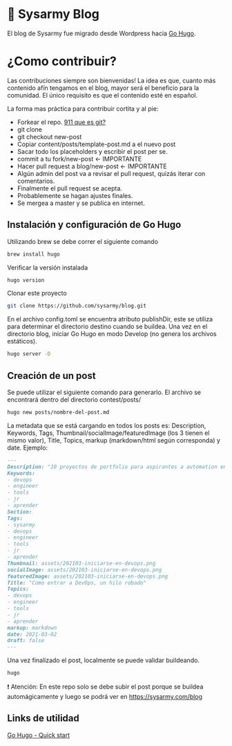 # :rocket: Sysarmy Blog

El blog de Sysarmy fue migrado desde Wordpress hacia [Go Hugo](https://gohugo.io/).

# ¿Como contribuir?

Las contribuciones siempre son bienvenidas! La idea es que, cuanto más contenido afín tengamos en el blog, mayor será el beneficio para la comunidad. El único requisito es que el contenido esté en español.

La forma mas práctica para contribuir cortita y al pie:

- Forkear el repo. [911 que es git?](https://teloexplicocongatitos.com/poster/tlecg04)
- git clone
- git checkout new-post
- Copiar content/posts/template-post.md a el nuevo post
- Sacar todo los placeholders y escribir el post per se.
- commit a tu fork/new-post <- IMPORTANTE
- Hacer pull request a blog/new-post <- IMPORTANTE
- Algún admin del post va a revisar el pull request, quizás iterar con comentarios.
- Finalmente el pull request se acepta.
- Probablemente se hagan ajustes finales.
- Se mergea a master y se publica en internet.

## Instalación y configuración de Go Hugo
Utilizando brew se debe correr el siguiente comando
```bash
brew install hugo
```
Verificar la versión instalada
```bash
hugo version
```
Clonar este proyecto 
```bash
git clone https://github.com/sysarmy/blog.git
```
En el archivo config.toml se encuentra atributo publishDir, este se utiliza para determinar el directorio destino cuando se buildea.
Una vez en el directorio blog, iniciar Go Hugo en modo Develop (no genera los archivos estáticos).
```bash
hugo server -D
```

## Creación de un post
Se puede utilizar el siguiente comando para generarlo. El archivo se encontrará dentro del directorio contest/posts/
```bash
hugo new posts/nombre-del-post.md
```
La metadata que se está cargando en todos los posts es: Description, Keywords, Tags, Thumbnail/socialImage/featuredImage (los 3 tienen el mismo valor), Title, Topics, markup (markdown/html según corresponda) y date.
Ejemplo: 
```md
---
Description: "10 proyectos de portfolio para aspirantes a automation engineer"
Keywords:
- devops 
- engineer
- tools
- jr
- aprender
Section: 
Tags:
- sysarmy
- devops 
- engineer
- tools
- jr
- aprender
Thumbnail: assets/202103-iniciarse-en-devops.png
socialImage: assets/202103-iniciarse-en-devops.png
featuredImage: assets/202103-iniciarse-en-devops.png
Title: "Como entrar a DevOps, un hilo robado"
Topics:
- devops 
- engineer
- tools
- jr
- aprender
markup: markdown
date: 2021-03-02
draft: false
---
```

Una vez finalizado el post, localmente se puede validar buildeando.

```bash
hugo
```
:exclamation: Atención: En este repo solo se debe subir el post porque se buildea automágicamente y luego se podrá ver en https://sysarmy.com/blog

## Links de utilidad
[Go Hugo - Quick start](https://gohugo.io/getting-started/quick-start/)


